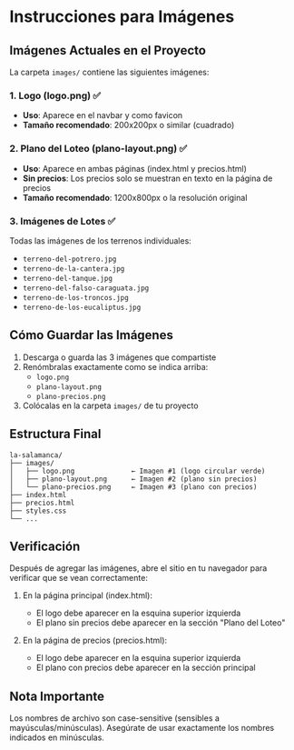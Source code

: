 # Instrucciones para Imágenes

## Imágenes Actuales en el Proyecto

La carpeta `images/` contiene las siguientes imágenes:

### 1. Logo (logo.png) ✅
- **Uso**: Aparece en el navbar y como favicon
- **Tamaño recomendado**: 200x200px o similar (cuadrado)

### 2. Plano del Loteo (plano-layout.png) ✅
- **Uso**: Aparece en ambas páginas (index.html y precios.html)
- **Sin precios**: Los precios solo se muestran en texto en la página de precios
- **Tamaño recomendado**: 1200x800px o la resolución original

### 3. Imágenes de Lotes ✅
Todas las imágenes de los terrenos individuales:
- `terreno-del-potrero.jpg`
- `terreno-de-la-cantera.jpg`
- `terreno-del-tanque.jpg`
- `terreno-del-falso-caraguata.jpg`
- `terreno-de-los-troncos.jpg`
- `terreno-de-los-eucaliptus.jpg`

## Cómo Guardar las Imágenes

1. Descarga o guarda las 3 imágenes que compartiste
2. Renómbralas exactamente como se indica arriba:
   - `logo.png`
   - `plano-layout.png`
   - `plano-precios.png`
3. Colócalas en la carpeta `images/` de tu proyecto

## Estructura Final

```
la-salamanca/
├── images/
│   ├── logo.png              ← Imagen #1 (logo circular verde)
│   ├── plano-layout.png      ← Imagen #2 (plano sin precios)
│   └── plano-precios.png     ← Imagen #3 (plano con precios)
├── index.html
├── precios.html
├── styles.css
└── ...
```

## Verificación

Después de agregar las imágenes, abre el sitio en tu navegador para verificar que se vean correctamente:

1. En la página principal (index.html):
   - El logo debe aparecer en la esquina superior izquierda
   - El plano sin precios debe aparecer en la sección "Plano del Loteo"

2. En la página de precios (precios.html):
   - El logo debe aparecer en la esquina superior izquierda
   - El plano con precios debe aparecer en la sección principal

## Nota Importante

Los nombres de archivo son case-sensitive (sensibles a mayúsculas/minúsculas). Asegúrate de usar exactamente los nombres indicados en minúsculas.
